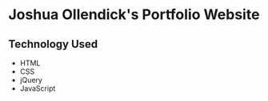 # Joshua Ollendick's Portfolio Website

## Technology Used
  - HTML
  - CSS
  - jQuery
  - JavaScript
